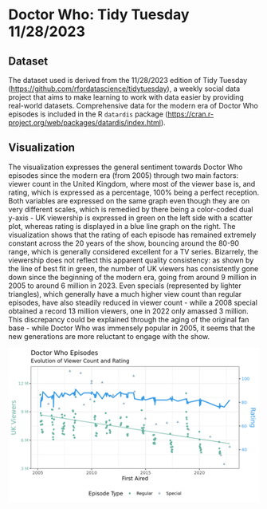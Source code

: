 # Doctor Who: Tidy Tuesday 11/28/2023

## Dataset

The dataset used is derived from the 11/28/2023 edition of Tidy Tuesday (<https://github.com/rfordatascience/tidytuesday>), a weekly social data project that aims to make learning to work with data easier by providing real-world datasets. Comprehensive data for the modern era of Doctor Who episodes is included in the R `datardis` package (<https://cran.r-project.org/web/packages/datardis/index.html>).

## Visualization

The visualization expresses the general sentiment towards Doctor Who episodes since the modern era (from 2005) through two main factors: viewer count in the United Kingdom, where most of the viewer base is, and rating, which is expressed as a percentage, 100% being a perfect reception. Both variables are expressed on the same graph even though they are on very different scales, which is remedied by there being a color-coded dual y-axis - UK viewership is expressed in green on the left side with a scatter plot, whereas rating is displayed in a blue line graph on the right. The visualization shows that the rating of each episode has remained extremely constant across the 20 years of the show, bouncing around the 80-90 range, which is generally considered excellent for a TV series. Bizarrely, the viewership does not reflect this apparent quality consistency: as shown by the line of best fit in green, the number of UK viewers has consistently gone down since the beginning of the modern era, going from around 9 million in 2005 to around 6 million in 2023. Even specials (represented by lighter triangles), which generally have a much higher view count than regular episodes, have also steadily reduced in viewer count - while a 2008 special obtained a record 13 million viewers, one in 2022 only amassed 3 million. This discrepancy could be explained through the aging of the original fan base - while Doctor Who was immensely popular in 2005, it seems that the new generations are more reluctant to engage with the show.

![](doctorwho.png)
